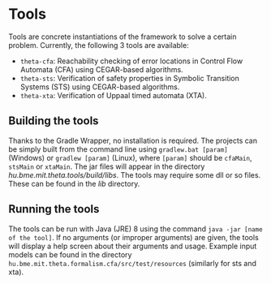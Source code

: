 # Tools

Tools are concrete instantiations of the framework to solve a certain problem. Currently, the following 3 tools are available:

* `theta-cfa`: Reachability checking of error locations in Control Flow Automata (CFA) using CEGAR-based algorithms.
* `theta-sts`: Verification of safety properties in Symbolic Transition Systems (STS) using CEGAR-based algorithms.
* `theta-xta`: Verification of Uppaal timed automata (XTA).

## Building the tools

Thanks to the Gradle Wrapper, no installation is required. The projects can be simply built from the command line using `gradlew.bat [param]` (Windows) or `gradlew [param]` (Linux), where `[param]` should be `cfaMain`, `stsMain` or `xtaMain`. The jar files will appear in the directory _hu.bme.mit.theta.tools/build/libs_. The tools may require some dll or so files. These can be found in the _lib_ directory.

## Running the tools

The tools can be run with Java (JRE) 8 using the command `java -jar [name of the tool]`. If no arguments (or improper arguments) are given, the tools will display a help screen about their arguments and usage. Example input models can be found in the directory `hu.bme.mit.theta.formalism.cfa/src/test/resources` (similarly for sts and xta).